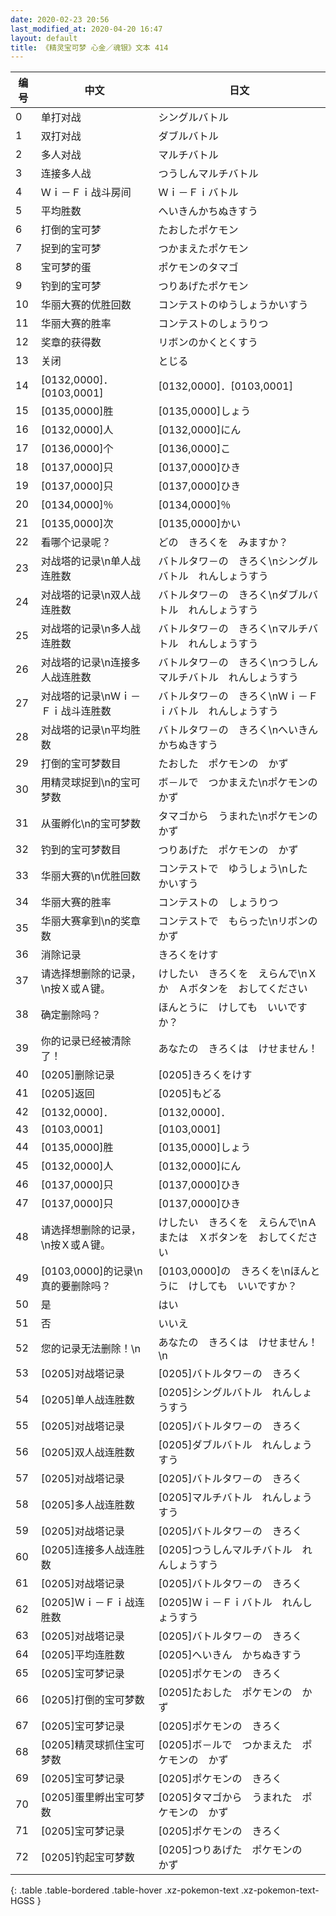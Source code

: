 ```yaml
---
date: 2020-02-23 20:56
last_modified_at: 2020-04-20 16:47
layout: default
title: 《精灵宝可梦 心金／魂银》文本 414
---
```

| 编号 | 中文 | 日文 |
| ---- | ---- | ---- |
| 0 | 单打对战 | シングルバトル |
| 1 | 双打对战 | ダブルバトル |
| 2 | 多人对战 | マルチバトル |
| 3 | 连接多人战 | つうしんマルチバトル |
| 4 | Ｗｉ－Ｆｉ战斗房间 | Ｗｉ－Ｆｉバトル |
| 5 | 平均胜数 | へいきんかちぬきすう |
| 6 | 打倒的宝可梦 | たおしたポケモン |
| 7 | 捉到的宝可梦 | つかまえたポケモン |
| 8 | 宝可梦的蛋 | ポケモンのタマゴ |
| 9 | 钓到的宝可梦 | つりあげたポケモン |
| 10 | 华丽大赛的优胜回数 | コンテストのゆうしょうかいすう |
| 11 | 华丽大赛的胜率 | コンテストのしょうりつ |
| 12 | 奖章的获得数 | リボンのかくとくすう |
| 13 | 关闭 | とじる |
| 14 | [0132,0000]．[0103,0001] | [0132,0000]．[0103,0001] |
| 15 | [0135,0000]胜 | [0135,0000]しょう |
| 16 | [0132,0000]人 | [0132,0000]にん |
| 17 | [0136,0000]个 | [0136,0000]こ |
| 18 | [0137,0000]只 | [0137,0000]ひき |
| 19 | [0137,0000]只 | [0137,0000]ひき |
| 20 | [0134,0000]％ | [0134,0000]％ |
| 21 | [0135,0000]次 | [0135,0000]かい |
| 22 | 看哪个记录呢？ | どの　きろくを　みますか？ |
| 23 | 对战塔的记录\n单人战连胜数 | バトルタワ－の　きろく\nシングルバトル　れんしょうすう |
| 24 | 对战塔的记录\n双人战连胜数 | バトルタワ－の　きろく\nダブルバトル　れんしょうすう |
| 25 | 对战塔的记录\n多人战连胜数 | バトルタワ－の　きろく\nマルチバトル　れんしょうすう |
| 26 | 对战塔的记录\n连接多人战连胜数 | バトルタワ－の　きろく\nつうしんマルチバトル　れんしょうすう |
| 27 | 对战塔的记录\nＷｉ－Ｆｉ战斗连胜数 | バトルタワ－の　きろく\nＷｉ－Ｆｉバトル　れんしょうすう |
| 28 | 对战塔的记录\n平均胜数 | バトルタワ－の　きろく\nへいきん　かちぬきすう |
| 29 | 打倒的宝可梦数目 | たおした　ポケモンの　かず |
| 30 | 用精灵球捉到\n的宝可梦数 | ボ－ルで　つかまえた\nポケモンの　かず |
| 31 | 从蛋孵化\n的宝可梦数 | タマゴから　うまれた\nポケモンの　かず |
| 32 | 钓到的宝可梦数目 | つりあげた　ポケモンの　かず |
| 33 | 华丽大赛的\n优胜回数 | コンテストで　ゆうしょう\nした　かいすう |
| 34 | 华丽大赛的胜率 | コンテストの　しょうりつ |
| 35 | 华丽大赛拿到\n的奖章数 | コンテストで　もらった\nリボンの　かず |
| 36 | 消除记录 | きろくをけす |
| 37 | 请选择想删除的记录，\n按Ｘ或Ａ键。 | けしたい　きろくを　えらんで\nＸか　Ａボタンを　おしてください |
| 38 | 确定删除吗？ | ほんとうに　けしても　いいですか？ |
| 39 | 你的记录已经被清除了！ | あなたの　きろくは　けせません！ |
| 40 | [0205]删除记录 | [0205]きろくをけす |
| 41 | [0205]返回 | [0205]もどる |
| 42 | [0132,0000]． | [0132,0000]． |
| 43 | [0103,0001] | [0103,0001] |
| 44 | [0135,0000]胜 | [0135,0000]しょう |
| 45 | [0132,0000]人 | [0132,0000]にん |
| 46 | [0137,0000]只 | [0137,0000]ひき |
| 47 | [0137,0000]只 | [0137,0000]ひき |
| 48 | 请选择想删除的记录，\n按Ｘ或Ａ键。 | けしたい　きろくを　えらんで\nＡまたは　Ｘボタンを　おしてください |
| 49 | [0103,0000]的记录\n真的要删除吗？ | [0103,0000]の　きろくを\nほんとうに　けしても　いいですか？ |
| 50 | 是 | はい |
| 51 | 否 | いいえ |
| 52 | 您的记录无法删除！\n | あなたの　きろくは　けせません！\n |
| 53 | [0205]对战塔记录 | [0205]バトルタワ－の　きろく |
| 54 | [0205]单人战连胜数 | [0205]シングルバトル　れんしょうすう |
| 55 | [0205]对战塔记录 | [0205]バトルタワ－の　きろく |
| 56 | [0205]双人战连胜数 | [0205]ダブルバトル　れんしょうすう |
| 57 | [0205]对战塔记录 | [0205]バトルタワ－の　きろく |
| 58 | [0205]多人战连胜数 | [0205]マルチバトル　れんしょうすう |
| 59 | [0205]对战塔记录 | [0205]バトルタワ－の　きろく |
| 60 | [0205]连接多人战连胜数 | [0205]つうしんマルチバトル　れんしょうすう |
| 61 | [0205]对战塔记录 | [0205]バトルタワ－の　きろく |
| 62 | [0205]Ｗｉ－Ｆｉ战连胜数 | [0205]Ｗｉ－Ｆｉバトル　れんしょうすう |
| 63 | [0205]对战塔记录 | [0205]バトルタワ－の　きろく |
| 64 | [0205]平均连胜数 | [0205]へいきん　かちぬきすう |
| 65 | [0205]宝可梦记录 | [0205]ポケモンの　きろく |
| 66 | [0205]打倒的宝可梦数 | [0205]たおした　ポケモンの　かず |
| 67 | [0205]宝可梦记录 | [0205]ポケモンの　きろく |
| 68 | [0205]精灵球抓住宝可梦数 | [0205]ボ－ルで　つかまえた　ポケモンの　かず |
| 69 | [0205]宝可梦记录 | [0205]ポケモンの　きろく |
| 70 | [0205]蛋里孵出宝可梦数 | [0205]タマゴから　うまれた　ポケモンの　かず |
| 71 | [0205]宝可梦记录 | [0205]ポケモンの　きろく |
| 72 | [0205]钓起宝可梦数 | [0205]つりあげた　ポケモンの　かず |
{: .table .table-bordered .table-hover .xz-pokemon-text .xz-pokemon-text-HGSS }